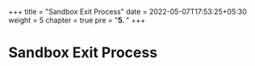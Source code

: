 +++
title = "Sandbox Exit Process"
date = 2022-05-07T17:53:25+05:30
weight = 5
chapter = true
pre = "<b>5. </b>"
+++

# Sandbox Exit Process